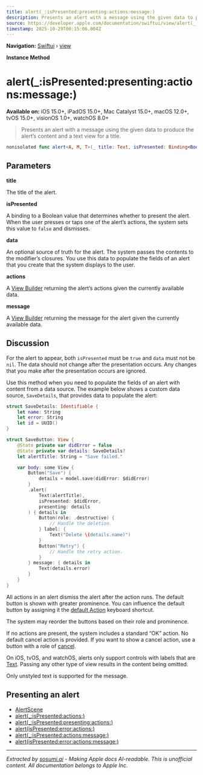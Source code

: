```yaml
---
title: alert(_:isPresented:presenting:actions:message:)
description: Presents an alert with a message using the given data to produce the alert’s content and a text view for a title.
source: https://developer.apple.com/documentation/swiftui/view/alert(_:ispresented:presenting:actions:message:)
timestamp: 2025-10-29T00:15:06.004Z
---
```


**Navigation:** [Swiftui](/documentation/swiftui) › [view](/documentation/swiftui/view)

**Instance Method**

# alert(_:isPresented:presenting:actions:message:)

**Available on:** iOS 15.0+, iPadOS 15.0+, Mac Catalyst 15.0+, macOS 12.0+, tvOS 15.0+, visionOS 1.0+, watchOS 8.0+

> Presents an alert with a message using the given data to produce the alert’s content and a text view for a title.

```swift
nonisolated func alert<A, M, T>(_ title: Text, isPresented: Binding<Bool>, presenting data: T?, @ViewBuilder actions: (T) -> A, @ViewBuilder message: (T) -> M) -> some View where A : View, M : View
```

## Parameters

**title**

The title of the alert.



**isPresented**

A binding to a Boolean value that determines whether to present the alert. When the user presses or taps one of the alert’s actions, the system sets this value to `false` and dismisses.



**data**

An optional source of truth for the alert. The system passes the contents to the modifier’s closures. You use this data to populate the fields of an alert that you create that the system displays to the user.



**actions**

A [View Builder](/documentation/swiftui/viewbuilder) returning the alert’s actions given the currently available data.



**message**

A [View Builder](/documentation/swiftui/viewbuilder) returning the message for the alert given the currently available data.



## Discussion

For the alert to appear, both `isPresented` must be `true` and `data` must not be `nil`. The data should not change after the presentation occurs. Any changes that you make after the presentation occurs are ignored.

Use this method when you need to populate the fields of an alert with content from a data source. The example below shows a custom data source, `SaveDetails`, that provides data to populate the alert:

```swift
struct SaveDetails: Identifiable {
    let name: String
    let error: String
    let id = UUID()
}

struct SaveButton: View {
    @State private var didError = false
    @State private var details: SaveDetails?
    let alertTitle: String = "Save failed."

    var body: some View {
        Button("Save") {
            details = model.save(didError: $didError)
        }
        .alert(
            Text(alertTitle),
            isPresented: $didError,
            presenting: details
        ) { details in
            Button(role: .destructive) {
                // Handle the deletion.
            } label: {
                Text("Delete \(details.name)")
            }
            Button("Retry") {
                // Handle the retry action.
            }
        } message: { details in
            Text(details.error)
        }
    }
}
```

All actions in an alert dismiss the alert after the action runs. The default button is shown with greater prominence.  You can influence the default button by assigning it the [default Action](/documentation/swiftui/keyboardshortcut/defaultaction) keyboard shortcut.

The system may reorder the buttons based on their role and prominence.

If no actions are present, the system includes a standard “OK” action. No default cancel action is provided. If you want to show a cancel action, use a button with a role of [cancel](/documentation/swiftui/buttonrole/cancel).

On iOS, tvOS, and watchOS, alerts only support controls with labels that are [Text](/documentation/swiftui/text). Passing any other type of view results in the content being omitted.

Only unstyled text is supported for the message.

## Presenting an alert

- [AlertScene](/documentation/swiftui/alertscene)
- [alert(_:isPresented:actions:)](/documentation/swiftui/view/alert(_:ispresented:actions:))
- [alert(_:isPresented:presenting:actions:)](/documentation/swiftui/view/alert(_:ispresented:presenting:actions:))
- [alert(isPresented:error:actions:)](/documentation/swiftui/view/alert(ispresented:error:actions:))
- [alert(_:isPresented:actions:message:)](/documentation/swiftui/view/alert(_:ispresented:actions:message:))
- [alert(isPresented:error:actions:message:)](/documentation/swiftui/view/alert(ispresented:error:actions:message:))

---

*Extracted by [sosumi.ai](https://sosumi.ai) - Making Apple docs AI-readable.*
*This is unofficial content. All documentation belongs to Apple Inc.*
